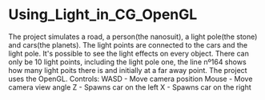 # Using_Light_in_CG_OpenGL
The project simulates a road, a person(the nanosuit), a light pole(the stone) and cars(the planets). The light points are connected to the cars and the light pole. It's possible to see the light effects on every object. There can only be 10 light points, including the light pole one, the line nº164 shows how many light poits there is and initially at a far away point.  The project uses the OpenGL.  Controls: WASD - Move camera position Mouse - Move camera view angle Z - Spawns car on the left X - Spawns car on the right
